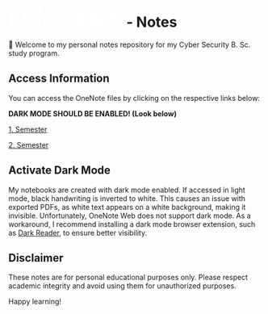 # ![Logo](THD-Logo.png)   - Notes

👋 Welcome to my personal notes repository for my Cyber Security B. Sc. study program.

## Access Information

You can access the OneNote files by clicking on the respective links below:

**DARK MODE SHOULD BE ENABLED! (Look below)**

[1. Semester](https://1drv.ms/o/c/b97b5fa10d3921cd/Eg-W69I0dCdAuOqOoy7aZxgBFo49WykjPEhxJh8zSCyyvA?e=Va4A0g)

[2. Semester](https://1drv.ms/o/c/b97b5fa10d3921cd/Emb_Zj_qncxMh4jhL80b0joBnxds55Sv1eut4YLyn6D-BQ?e=4A0AO5)

## Activate Dark Mode

My notebooks are created with dark mode enabled. If accessed in light mode, black handwriting is inverted to white. This causes an issue with exported PDFs, as white text appears on a white background, making it invisible. Unfortunately, OneNote Web does not support dark mode. As a workaround, I recommend installing a dark mode browser extension, such as [Dark Reader](https://darkreader.org/), to ensure better visibility.
     
## Disclaimer

These notes are for personal educational purposes only. Please respect academic integrity and avoid using them for unauthorized purposes.

Happy learning!
